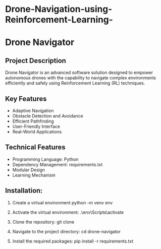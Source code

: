 # Drone-Navigation-using-Reinforcement-Learning-

# Drone Navigator

## Project Description
Drone Navigator is an advanced software solution designed to empower autonomous drones with the capability to navigate complex environments efficiently and safely using Reinforcement Learning (RL) techniques.

## Key Features
- Adaptive Navigation
- Obstacle Detection and Avoidance
- Efficient Pathfinding
- User-Friendly Interface
- Real-World Applications

## Technical Features
- Programming Language: Python
- Dependency Management: requirements.txt
- Modular Design
- Learning Mechanism

## Installation:

1) Create a virtual environment
python -m venv env

2) Activate the virtual environment:
.\env\Scripts\activate

3) Clone the repository:
git clone <repository-url>

4) Navigate to the project directory:
cd drone-navigator

5) Install the required packages:
pip install -r requirements.txt
